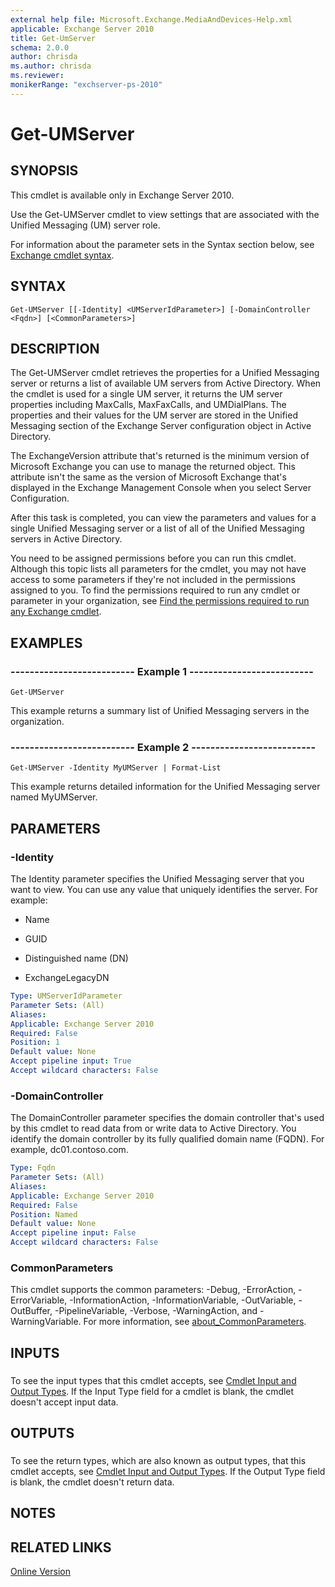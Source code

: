 ```yaml
---
external help file: Microsoft.Exchange.MediaAndDevices-Help.xml
applicable: Exchange Server 2010
title: Get-UmServer
schema: 2.0.0
author: chrisda
ms.author: chrisda
ms.reviewer:
monikerRange: "exchserver-ps-2010"
---
```


# Get-UMServer

## SYNOPSIS
This cmdlet is available only in Exchange Server 2010.

Use the Get-UMServer cmdlet to view settings that are associated with the Unified Messaging (UM) server role.

For information about the parameter sets in the Syntax section below, see [Exchange cmdlet syntax](https://docs.microsoft.com/powershell/exchange/exchange-server/exchange-cmdlet-syntax).

## SYNTAX

```
Get-UMServer [[-Identity] <UMServerIdParameter>] [-DomainController <Fqdn>] [<CommonParameters>]
```

## DESCRIPTION
The Get-UMServer cmdlet retrieves the properties for a Unified Messaging server or returns a list of available UM servers from Active Directory. When the cmdlet is used for a single UM server, it returns the UM server properties including MaxCalls, MaxFaxCalls, and UMDialPlans. The properties and their values for the UM server are stored in the Unified Messaging section of the Exchange Server configuration object in Active Directory.

The ExchangeVersion attribute that's returned is the minimum version of Microsoft Exchange you can use to manage the returned object. This attribute isn't the same as the version of Microsoft Exchange that's displayed in the Exchange Management Console when you select Server Configuration.

After this task is completed, you can view the parameters and values for a single Unified Messaging server or a list of all of the Unified Messaging servers in Active Directory.

You need to be assigned permissions before you can run this cmdlet. Although this topic lists all parameters for the cmdlet, you may not have access to some parameters if they're not included in the permissions assigned to you. To find the permissions required to run any cmdlet or parameter in your organization, see [Find the permissions required to run any Exchange cmdlet](https://docs.microsoft.com/powershell/exchange/exchange-server/find-exchange-cmdlet-permissions).

## EXAMPLES

### -------------------------- Example 1 --------------------------
```
Get-UMServer
```

This example returns a summary list of Unified Messaging servers in the organization.

### -------------------------- Example 2 --------------------------
```
Get-UMServer -Identity MyUMServer | Format-List
```

This example returns detailed information for the Unified Messaging server named MyUMServer.

## PARAMETERS

### -Identity
The Identity parameter specifies the Unified Messaging server that you want to view. You can use any value that uniquely identifies the server. For example:

- Name

- GUID

- Distinguished name (DN)

- ExchangeLegacyDN

```yaml
Type: UMServerIdParameter
Parameter Sets: (All)
Aliases:
Applicable: Exchange Server 2010
Required: False
Position: 1
Default value: None
Accept pipeline input: True
Accept wildcard characters: False
```

### -DomainController
The DomainController parameter specifies the domain controller that's used by this cmdlet to read data from or write data to Active Directory. You identify the domain controller by its fully qualified domain name (FQDN). For example, dc01.contoso.com.

```yaml
Type: Fqdn
Parameter Sets: (All)
Aliases:
Applicable: Exchange Server 2010
Required: False
Position: Named
Default value: None
Accept pipeline input: False
Accept wildcard characters: False
```

### CommonParameters
This cmdlet supports the common parameters: -Debug, -ErrorAction, -ErrorVariable, -InformationAction, -InformationVariable, -OutVariable, -OutBuffer, -PipelineVariable, -Verbose, -WarningAction, and -WarningVariable. For more information, see [about_CommonParameters](https://go.microsoft.com/fwlink/p/?LinkID=113216).

## INPUTS

###  
To see the input types that this cmdlet accepts, see [Cmdlet Input and Output Types](https://go.microsoft.com/fwlink/p/?LinkId=2081749). If the Input Type field for a cmdlet is blank, the cmdlet doesn't accept input data.

## OUTPUTS

###  
To see the return types, which are also known as output types, that this cmdlet accepts, see [Cmdlet Input and Output Types](https://go.microsoft.com/fwlink/p/?LinkId=2081749). If the Output Type field is blank, the cmdlet doesn't return data.

## NOTES

## RELATED LINKS

[Online Version](https://technet.microsoft.com/library/af1f90d6-a2b1-437b-aeaa-f1324bfd0731.aspx)
